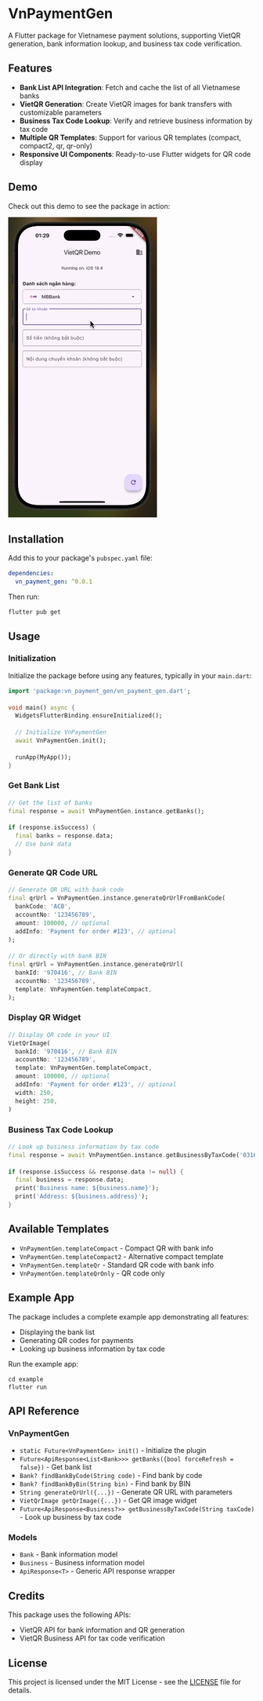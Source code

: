 # VnPaymentGen

A Flutter package for Vietnamese payment solutions, supporting VietQR generation, bank information lookup, and business tax code verification.

## Features

- **Bank List API Integration**: Fetch and cache the list of all Vietnamese banks
- **VietQR Generation**: Create VietQR images for bank transfers with customizable parameters
- **Business Tax Code Lookup**: Verify and retrieve business information by tax code
- **Multiple QR Templates**: Support for various QR templates (compact, compact2, qr, qr-only)
- **Responsive UI Components**: Ready-to-use Flutter widgets for QR code display

## Demo

Check out this demo to see the package in action:

![VnPaymentGen Demo](https://github.com/phanvankhaicd/vn_payment_gen/blob/main/video/ScreenRecording2025-04-26at01.29.15-ezgif.com-video-to-gif-converter.gif?raw=true)

## Installation

Add this to your package's `pubspec.yaml` file:

```yaml
dependencies:
  vn_payment_gen: ^0.0.1
```

Then run:

```
flutter pub get
```

## Usage

### Initialization

Initialize the package before using any features, typically in your `main.dart`:

```dart
import 'package:vn_payment_gen/vn_payment_gen.dart';

void main() async {
  WidgetsFlutterBinding.ensureInitialized();
  
  // Initialize VnPaymentGen
  await VnPaymentGen.init();
  
  runApp(MyApp());
}
```

### Get Bank List

```dart
// Get the list of banks
final response = await VnPaymentGen.instance.getBanks();

if (response.isSuccess) {
  final banks = response.data;
  // Use bank data
}
```

### Generate QR Code URL

```dart
// Generate QR URL with bank code
final qrUrl = VnPaymentGen.instance.generateQrUrlFromBankCode(
  bankCode: 'ACB',
  accountNo: '123456789',
  amount: 100000, // optional
  addInfo: 'Payment for order #123', // optional
);

// Or directly with bank BIN
final qrUrl = VnPaymentGen.instance.generateQrUrl(
  bankId: '970416', // Bank BIN
  accountNo: '123456789',
  template: VnPaymentGen.templateCompact,
);
```

### Display QR Widget

```dart
// Display QR code in your UI
VietQrImage(
  bankId: '970416', // Bank BIN
  accountNo: '123456789',
  template: VnPaymentGen.templateCompact,
  amount: 100000, // optional
  addInfo: 'Payment for order #123', // optional
  width: 250,
  height: 250,
)
```

### Business Tax Code Lookup

```dart
// Look up business information by tax code
final response = await VnPaymentGen.instance.getBusinessByTaxCode('0316794479');

if (response.isSuccess && response.data != null) {
  final business = response.data;
  print('Business name: ${business.name}');
  print('Address: ${business.address}');
}
```

## Available Templates

- `VnPaymentGen.templateCompact` - Compact QR with bank info
- `VnPaymentGen.templateCompact2` - Alternative compact template
- `VnPaymentGen.templateQr` - Standard QR code with bank info
- `VnPaymentGen.templateQrOnly` - QR code only

## Example App

The package includes a complete example app demonstrating all features:

- Displaying the bank list
- Generating QR codes for payments
- Looking up business information by tax code

Run the example app:

```
cd example
flutter run
```

## API Reference

### VnPaymentGen

- `static Future<VnPaymentGen> init()` - Initialize the plugin
- `Future<ApiResponse<List<Bank>>> getBanks({bool forceRefresh = false})` - Get bank list
- `Bank? findBankByCode(String code)` - Find bank by code
- `Bank? findBankByBin(String bin)` - Find bank by BIN
- `String generateQrUrl({...})` - Generate QR URL with parameters
- `VietQrImage getQrImage({...})` - Get QR image widget
- `Future<ApiResponse<Business?>> getBusinessByTaxCode(String taxCode)` - Look up business by tax code

### Models

- `Bank` - Bank information model
- `Business` - Business information model
- `ApiResponse<T>` - Generic API response wrapper

## Credits

This package uses the following APIs:
- VietQR API for bank information and QR generation
- VietQR Business API for tax code verification

## License

This project is licensed under the MIT License - see the [LICENSE](LICENSE) file for details.

